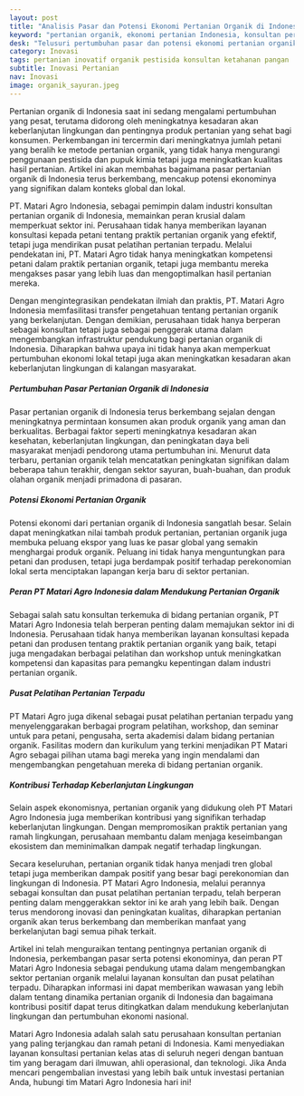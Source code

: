 ```yaml
---
layout: post
title: "Analisis Pasar dan Potensi Ekonomi Pertanian Organik di Indonesia"
keyword: "pertanian organik, ekonomi pertanian Indonesia, konsultan pertanian, pelatihan pertanian, PT Matari Agro Indonesia"
desk: "Telusuri pertumbuhan pasar dan potensi ekonomi pertanian organik di Indonesia serta peran PT Matari Agro Indonesia sebagai konsultan dan pusat pelatihan terkemuka"
category: Inovasi
tags: pertanian inovatif organik pestisida konsultan ketahanan pangan
subtitle: Inovasi Pertanian
nav: Inovasi
image: organik_sayuran.jpeg
---
```


Pertanian organik di Indonesia saat ini sedang mengalami pertumbuhan yang pesat, terutama didorong oleh meningkatnya kesadaran akan keberlanjutan lingkungan dan pentingnya produk pertanian yang sehat bagi konsumen. Perkembangan ini tercermin dari meningkatnya jumlah petani yang beralih ke metode pertanian organik, yang tidak hanya mengurangi penggunaan pestisida dan pupuk kimia tetapi juga meningkatkan kualitas hasil pertanian. Artikel ini akan membahas bagaimana pasar pertanian organik di Indonesia terus berkembang, mencakup potensi ekonominya yang signifikan dalam konteks global dan lokal.

PT. Matari Agro Indonesia, sebagai pemimpin dalam industri konsultan pertanian organik di Indonesia, memainkan peran krusial dalam memperkuat sektor ini. Perusahaan tidak hanya memberikan layanan konsultasi kepada petani tentang praktik pertanian organik yang efektif, tetapi juga mendirikan pusat pelatihan pertanian terpadu. Melalui pendekatan ini, PT. Matari Agro tidak hanya meningkatkan kompetensi petani dalam praktik pertanian organik, tetapi juga membantu mereka mengakses pasar yang lebih luas dan mengoptimalkan hasil pertanian mereka.

Dengan mengintegrasikan pendekatan ilmiah dan praktis, PT. Matari Agro Indonesia memfasilitasi transfer pengetahuan tentang pertanian organik yang berkelanjutan. Dengan demikian, perusahaan tidak hanya berperan sebagai konsultan tetapi juga sebagai penggerak utama dalam mengembangkan infrastruktur pendukung bagi pertanian organik di Indonesia. Diharapkan bahwa upaya ini tidak hanya akan memperkuat pertumbuhan ekonomi lokal tetapi juga akan meningkatkan kesadaran akan keberlanjutan lingkungan di kalangan masyarakat.

##### Pertumbuhan Pasar Pertanian Organik di Indonesia
Pasar pertanian organik di Indonesia terus berkembang sejalan dengan meningkatnya permintaan konsumen akan produk organik yang aman dan berkualitas. Berbagai faktor seperti meningkatnya kesadaran akan kesehatan, keberlanjutan lingkungan, dan peningkatan daya beli masyarakat menjadi pendorong utama pertumbuhan ini. Menurut data terbaru, pertanian organik telah mencatatkan peningkatan signifikan dalam beberapa tahun terakhir, dengan sektor sayuran, buah-buahan, dan produk olahan organik menjadi primadona di pasaran.

##### Potensi Ekonomi Pertanian Organik
Potensi ekonomi dari pertanian organik di Indonesia sangatlah besar. Selain dapat meningkatkan nilai tambah produk pertanian, pertanian organik juga membuka peluang ekspor yang luas ke pasar global yang semakin menghargai produk organik. Peluang ini tidak hanya menguntungkan para petani dan produsen, tetapi juga berdampak positif terhadap perekonomian lokal serta menciptakan lapangan kerja baru di sektor pertanian.

##### Peran PT Matari Agro Indonesia dalam Mendukung Pertanian Organik
Sebagai salah satu konsultan terkemuka di bidang pertanian organik, PT Matari Agro Indonesia telah berperan penting dalam memajukan sektor ini di Indonesia. Perusahaan tidak hanya memberikan layanan konsultasi kepada petani dan produsen tentang praktik pertanian organik yang baik, tetapi juga mengadakan berbagai pelatihan dan workshop untuk meningkatkan kompetensi dan kapasitas para pemangku kepentingan dalam industri pertanian organik.

##### Pusat Pelatihan Pertanian Terpadu
PT Matari Agro juga dikenal sebagai pusat pelatihan pertanian terpadu yang menyelenggarakan berbagai program pelatihan, workshop, dan seminar untuk para petani, pengusaha, serta akademisi dalam bidang pertanian organik. Fasilitas modern dan kurikulum yang terkini menjadikan PT Matari Agro sebagai pilihan utama bagi mereka yang ingin mendalami dan mengembangkan pengetahuan mereka di bidang pertanian organik.

##### Kontribusi Terhadap Keberlanjutan Lingkungan
Selain aspek ekonomisnya, pertanian organik yang didukung oleh PT Matari Agro Indonesia juga memberikan kontribusi yang signifikan terhadap keberlanjutan lingkungan. Dengan mempromosikan praktik pertanian yang ramah lingkungan, perusahaan membantu dalam menjaga keseimbangan ekosistem dan meminimalkan dampak negatif terhadap lingkungan.

Secara keseluruhan, pertanian organik tidak hanya menjadi tren global tetapi juga memberikan dampak positif yang besar bagi perekonomian dan lingkungan di Indonesia. PT Matari Agro Indonesia, melalui perannya sebagai konsultan dan pusat pelatihan pertanian terpadu, telah berperan penting dalam menggerakkan sektor ini ke arah yang lebih baik. Dengan terus mendorong inovasi dan peningkatan kualitas, diharapkan pertanian organik akan terus berkembang dan memberikan manfaat yang berkelanjutan bagi semua pihak terkait.

Artikel ini telah menguraikan tentang pentingnya pertanian organik di Indonesia, perkembangan pasar serta potensi ekonominya, dan peran PT Matari Agro Indonesia sebagai pendukung utama dalam mengembangkan sektor pertanian organik melalui layanan konsultan dan pusat pelatihan terpadu. Diharapkan informasi ini dapat memberikan wawasan yang lebih dalam tentang dinamika pertanian organik di Indonesia dan bagaimana kontribusi positif dapat terus ditingkatkan dalam mendukung keberlanjutan lingkungan dan pertumbuhan ekonomi nasional.

Matari Agro Indonesia adalah salah satu perusahaan konsultan pertanian yang paling terjangkau dan ramah petani di Indonesia. Kami menyediakan layanan konsultasi pertanian kelas atas di seluruh negeri dengan bantuan tim yang beragam dari ilmuwan, ahli operasional, dan teknologi. Jika Anda mencari pengembalian investasi yang lebih baik untuk investasi pertanian Anda, hubungi tim Matari Agro Indonesia hari ini!

